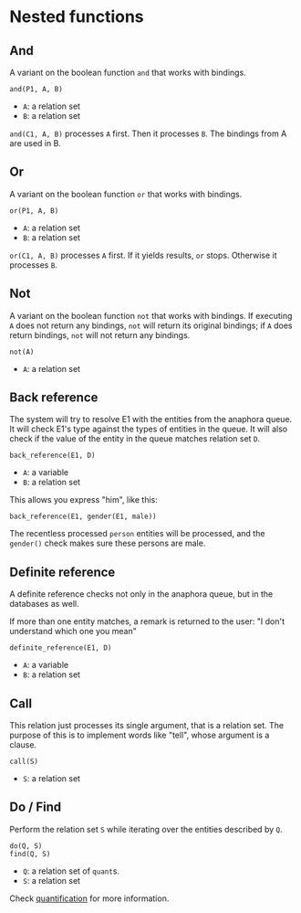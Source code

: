 # Nested functions

## And

A variant on the boolean function `and` that works with bindings.

    and(P1, A, B)
    
* `A`: a relation set
* `B`: a relation set    

`and(C1, A, B)` processes `A` first. Then it processes `B`. The bindings from A are used in B.

## Or

A variant on the boolean function `or` that works with bindings.

    or(P1, A, B)
    
* `A`: a relation set
* `B`: a relation set    

`or(C1, A, B)` processes `A` first. If it yields results, `or` stops. Otherwise it processes `B`.

## Not

A variant on the boolean function `not` that works with bindings. If executing `A` does not return any bindings, `not` will return its original bindings; if `A` does return bindings, `not` will not return any bindings. 

    not(A)
    
* `A`: a relation set   

## Back reference

The system will try to resolve E1 with the entities from the anaphora queue. It will check E1's type against the types of entities in the queue. It will also check if the value of the entity in the queue matches relation set `D`.

    back_reference(E1, D)
    
* `A`: a variable
* `B`: a relation set    

This allows you express "him", like this:

    back_reference(E1, gender(E1, male))

The recentless processed `person` entities will be processed, and the `gender()` check makes sure these persons are male.

## Definite reference

A definite reference checks not only in the anaphora queue, but in the databases as well. 

If more than one entity matches, a remark is returned to the user: "I don't understand which one you mean"

    definite_reference(E1, D)
    
* `A`: a variable
* `B`: a relation set

## Call

This relation just processes its single argument, that is a relation set. The purpose of this is to implement words like "tell", whose argument is a clause.

    call(S)
    
* `S`: a relation set    

## Do / Find

Perform the relation set `S` while iterating over the entities described by `Q`.

    do(Q, S)
    find(Q, S)
    
* `Q`: a relation set of `quant`s.
* `S`: a relation set    

Check [quantification](quantification.md) for more information.
